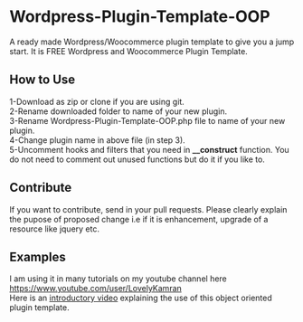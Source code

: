 # Wordpress-Plugin-Template-OOP
A ready made Wordpress/Woocommerce plugin template to give you a jump start. It is FREE Wordpress and Woocommerce Plugin Template.

<h2>How to Use</h2>
1-Download as zip or clone if you are using git.<br/>
2-Rename downloaded folder to name of your new plugin.<br/>
3-Rename Wordpress-Plugin-Template-OOP.php file to name of your new plugin.<br/>
4-Change plugin name in above file (in step 3).<br/>
5-Uncomment hooks and filters that you need in <strong>__construct</strong> function.  You do not need to comment out unused functions but do it if you like to.<br/>

<h2>Contribute</h2>
If you want to contribute, send in your pull requests. Please clearly explain the pupose of proposed change i.e if it is enhancement, upgrade of a resource like jquery etc.

<h2>Examples</h2>
I am using it in many tutorials on my youtube channel here <a href="https://www.youtube.com/user/LovelyKamran">https://www.youtube.com/user/LovelyKamran</a><br/>
Here is an <a href="https://youtu.be/HXcSXGxqBKA">introductory video</a> explaining the use of this object oriented plugin template.
